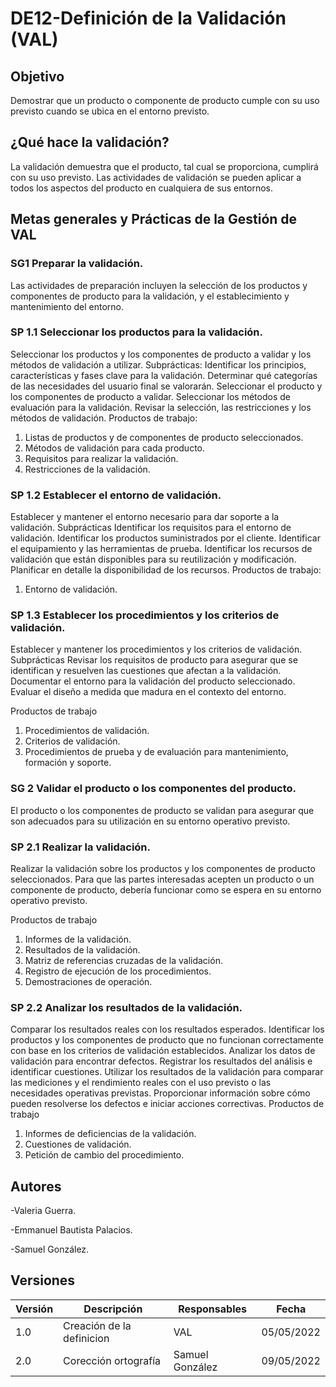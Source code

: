 # DE12-Definición de la Validación (VAL)

## Objetivo

Demostrar que un producto o componente de producto cumple con su uso previsto cuando se ubica en el entorno previsto.

## ¿Qué hace la validación?

La validación demuestra que el producto, tal cual se proporciona, cumplirá con su uso previsto.
Las actividades de validación se pueden aplicar a todos los aspectos del producto en cualquiera de sus entornos.

## Metas generales y Prácticas de la Gestión de VAL

### SG1 Preparar la validación.

Las actividades de preparación incluyen la selección de los productos y componentes de producto para la validación, y el establecimiento y mantenimiento del entorno.

### SP 1.1 Seleccionar los productos para la validación.
Seleccionar los productos y los componentes de producto a validar y los métodos de validación a utilizar.
		Subprácticas:
Identificar los principios, características y fases clave para la validación.
Determinar qué categorías de las necesidades del usuario final se valorarán.
Seleccionar el producto y los componentes de producto a validar.
Seleccionar los métodos de evaluación para la validación.
Revisar la selección, las restricciones y los métodos de validación.
Productos de trabajo:
1. Listas de productos y de componentes de producto seleccionados.
2. Métodos de validación para cada producto.
3. Requisitos para realizar la validación.
4. Restricciones de la validación.

### SP 1.2 Establecer el entorno de validación.
Establecer y mantener el entorno necesario para dar soporte a la validación.
Subprácticas
Identificar los requisitos para el entorno de validación.
Identificar los productos suministrados por el cliente.
Identificar el equipamiento y las herramientas de prueba.
Identificar los recursos de validación que están disponibles para su reutilización y modificación.
Planificar en detalle la disponibilidad de los recursos.
Productos de trabajo:
1. Entorno de validación.

### SP 1.3 Establecer los procedimientos y los criterios de validación.
Establecer y mantener los procedimientos y los criterios de validación.
Subprácticas
  Revisar los requisitos de producto para asegurar que se identifican y resuelven las cuestiones que afectan a la validación.
  Documentar el entorno para la validación del producto seleccionado.
  Evaluar el diseño a medida que madura en el contexto del entorno.

Productos de trabajo
1. Procedimientos de validación.
2. Criterios de validación.
3. Procedimientos de prueba y de evaluación para mantenimiento,
formación y soporte.

### SG 2 Validar el producto o los componentes del producto.
El producto o los componentes de producto se validan para asegurar que son
adecuados para su utilización en su entorno operativo previsto.

### SP 2.1 Realizar la validación.
Realizar la validación sobre los productos y los componentes de producto
seleccionados.
Para que las partes interesadas acepten un producto o un componente de producto, debería funcionar como se espera en su entorno operativo previsto.

Productos de trabajo
1. Informes de la validación.
2. Resultados de la validación.
3. Matriz de referencias cruzadas de la validación.
4. Registro de ejecución de los procedimientos.
5. Demostraciones de operación.

### SP 2.2 Analizar los resultados de la validación.
Comparar los resultados reales con los resultados esperados.
Identificar los productos y los componentes de producto que no funcionan correctamente con base en los criterios de validación establecidos.
  Analizar los datos de validación para encontrar defectos.
  Registrar los resultados del análisis e identificar cuestiones.
Utilizar los resultados de la validación para comparar las mediciones y el rendimiento reales con el uso previsto o las necesidades operativas previstas.
Proporcionar información sobre cómo pueden resolverse los defectos e iniciar acciones correctivas.
Productos de trabajo
1. Informes de deficiencias de la validación.
2. Cuestiones de validación.
3. Petición de cambio del procedimiento.

## Autores

-Valeria Guerra.

-Emmanuel Bautista Palacios.

-Samuel González.

## Versiones

| Versión | Descripción                  | Responsables   | Fecha      |
| ------- | ---------------------------- | -------------- | ---------- |
| 1.0     | Creación de la definicion    | VAL            | 05/05/2022 |
| 2.0     | Corección ortografía         | Samuel González| 09/05/2022 |

